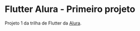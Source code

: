 # Flutter Alura - Primeiro projeto

Projeto 1 da trilha de Flutter da [Alura](https://www.alura.com.br/).

